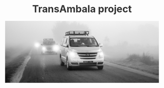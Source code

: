 <div style="text-align: center; color: #333; font-size: 32px; font-weight: bold; margin-bottom: 20px; animation: fadeIn 2s ease-in-out;">
  TransAmbala project
</div>

<img class="bg-image" src="assets/images/bg.png" alt="bg" width="1920">
